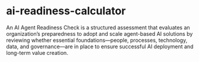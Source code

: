 # ai-readiness-calculator
An AI Agent Readiness Check is a structured assessment that evaluates an organization’s preparedness to adopt and scale agent-based AI solutions by reviewing whether essential foundations—people, processes, technology, data, and governance—are in place to ensure successful AI deployment and long-term value creation.
